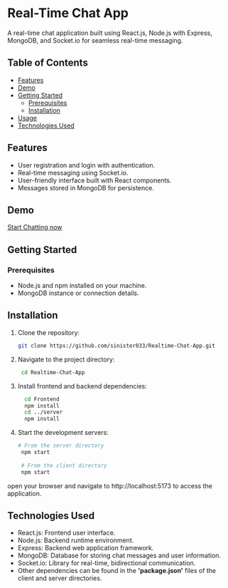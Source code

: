 # Real-Time Chat App

A real-time chat application built using React.js, Node.js with Express, MongoDB, and Socket.io for seamless real-time messaging.

## Table of Contents

- [Features](#features)
- [Demo](#demo)
- [Getting Started](#getting-started)
  - [Prerequisites](#prerequisites)
  - [Installation](#installation)
- [Usage](#usage)
- [Technologies Used](#technologies-used)

## Features

- User registration and login with authentication.
- Real-time messaging using Socket.io.
- User-friendly interface built with React components.
- Messages stored in MongoDB for persistence.

## Demo

[Start Chatting now](https://courageous-entremet-31b70a.netlify.app)

## Getting Started

### Prerequisites

- Node.js and npm installed on your machine.
- MongoDB instance or connection details.
  
## Installation
1. Clone the repository:
   ```bash
   git clone https://github.com/sinister033/Realtime-Chat-App.git
   
2. Navigate to the project directory:
    ```bash
     cd Realtime-Chat-App

3. Install frontend and backend dependencies:
    ```bash
      cd Frontend
      npm install
      cd ../server
      npm install

4. Start the development servers:
   ```bash
   # From the server directory
    npm start
    
    # From the client directory
    npm start

open your browser and navigate to http://localhost:5173 to access the application.

 ## Technologies Used
  - React.js: Frontend user interface.
  - Node.js: Backend runtime environment.
  - Express: Backend web application framework.
  - MongoDB: Database for storing chat messages and user information.
  - Socket.io: Library for real-time, bidirectional communication.
  - Other dependencies can be found in the **'package.json'** files of the client and server directories.




